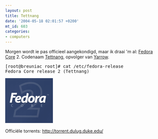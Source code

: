 ```yaml
---
layout: post
title: Tettnang
date: '2004-05-18 02:01:57 +0200'
mt_id: 603
categories:
- computers
---
```

Morgen wordt ie pas officieel aangekondigd, maar ik draai 'm al: <a href="http://fedora.redhat.com/">Fedora Core</a> 2. Codenaam <a href="ftp://ftp.quicknet.nl/pub/Linux/download.fedora.redhat.com/2/i386/iso/">Tettnang</a>, opvolger van <a href="ftp://ftp.quicknet.nl/pub/Linux/download.fedora.redhat.com/1/i386/iso/">Yarrow</a>.

<pre>[root@breuniac root]# cat /etc/fedora-release
Fedora Core release 2 (Tettnang)</pre>

<img src="/images/fedora2.png" width="153" height="144" alt="Fedora 2 logo" />

Offici&euml;le torrents: <a href="http://torrent.dulug.duke.edu/">http://torrent.dulug.duke.edu/</a>
